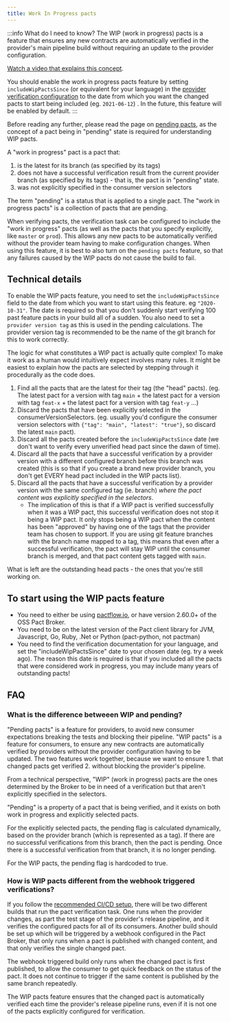 ```yaml
---
title: Work In Progress pacts
---
```


:::info What do I need to know?
The WIP (work in progress) pacts is a feature that ensures any new contracts are automatically verified in the provider's main pipeline build without requiring an update to the provider configuration.

[Watch a video that explains this concept](https://youtu.be/VnOy9Sv9Opo).

You should enable the work in progress pacts feature by setting `includeWipPactsSince` (or equivalent for your language) in the [provider verification configuration](/provider/recommended_configuration#verification-triggered-by-provider-change) to the date from which you want the changed pacts to start being included (eg. `2021-06-12`) . In the future, this feature will be enabled by default.
:::

Before reading any further, please read the page on [pending pacts](/pact_broker/advanced_topics/pending_pacts), as the concept of a pact being in "pending" state is required for understanding WIP pacts.

A "work in progress" pact is a pact that:

1. is the latest for its branch (as specified by its tags)
2. does not have a successful verification result from the current provider branch (as specified by its tags) - that is, the pact is in "pending" state.
3. was not explicitly specified in the consumer version selectors

The term "pending" is a status that is applied to a single pact. The "work in progress pacts" is a collection of pacts that are pending.

When verifying pacts, the verification task can be configured to include the "work in progress" pacts \(as well as the pacts that you specify explicitly, like `master` or `prod`\). This allows any new pacts to be automatically verified without the provider team having to make configuration changes. When using this feature, it is best to also turn on the `pending pacts` feature, so that any failures caused by the WIP pacts do not cause the build to fail.

## Technical details

To enable the WIP pacts feature, you need to set the `includeWipPactsSince` field to the date from which you want to start using this feature. eg `"2020-10-31"`. The date is required so that you don't suddenly start verifying 100 past feature pacts in your build all of a sudden. You also need to set a `provider version tag` as this is used in the pending calculations. The provider version tag is recommended to be the name of the git branch for this to work correctly.

The logic for what constitutes a WIP pact is actually quite complex! To make it work as a human would intuitively expect involves many rules. It might be easiest to explain how the pacts are selected by stepping through it procedurally as the code does.

1. Find all the pacts that are the latest for their tag (the "head" pacts). (eg. The latest pact for a version with tag `main` + the latest pact for a version with tag `feat-x` + the latest pact for a version with tag `feat-y` ...)
1. Discard the pacts that have been explicitly selected in the consumerVersionSelectors. (eg. usually you'd configure the consumer version selectors with `{"tag": "main", "latest": "true"}`, so discard the latest `main` pact).
1. Discard all the pacts created before the `includeWipPactsSince` date (we don't want to verify every unverified head pact since the dawn of time).
1. Discard all the pacts that have a successful verification by a provider version with a different configured branch before this branch was created (this is so that if you create a brand new provider branch, you don't get EVERY head pact included in the WIP pacts list).
1. Discard all the pacts that have a successful verification by a provider version with the same configured tag (ie. branch) _where the pact content was explicitly specified in the selectors_.
   - The implication of this is that if a WIP pact is verified successfully when it was a WIP pact, this successful verification does not stop it being a WIP pact. It only stops being a WIP pact when the content has been "approved" by having one of the tags that the provider team has chosen to support. If you are using git feature branches with the branch name mapped to a tag, this means that even after a successful verification, the pact will stay WIP until the consumer branch is merged, and that pact content gets tagged with `main`.

What is left are the outstanding head pacts - the ones that you're still working on.

## To start using the WIP pacts feature

- You need to either be using [pactflow.io](https://pactflow.io?utm_source=ossdocs&utm_campaign=wip_pacts), or have version 2.60.0+ of the OSS Pact Broker.
- You need to be on the latest version of the Pact client library for JVM, Javascript, Go, Ruby, .Net or Python (pact-python, not pactman)
- You need to find the verification documentation for your language, and set the "includeWipPactsSince" date to your chosen date (eg. try a week ago). The reason this date is required is that if you included all the pacts that were considered work in progress, you may include many years of outstanding pacts!

## FAQ

### What is the difference betweeen WIP and pending?

"Pending pacts" is a feature for providers, to avoid new consumer expectations breaking the tests and blocking their pipeline. "WIP pacts" is a feature for consumers, to ensure any new contracts are automatically verified by providers without the provider configuration having to be updated.  The two features work together, because we want to ensure 1. that changed pacts get verified 2. without blocking the provider's pipeline.

From a technical perspective, "WIP" (work in progress) pacts are the ones determined by the Broker to be in need of a verification but that aren't explicitly specified in the selectors.

"Pending" is a property of a pact that is being verified, and it exists on both work in progress and explicitly selected pacts.

For the explicitly selected pacts, the pending flag is calculated dynamically, based on the provider branch (which is represented as a tag). If there are no successful verifications from this branch, then the pact is pending. Once there is a successful verification from that branch, it is no longer pending.

For the WIP pacts, the pending flag is hardcoded to true.

### How is WIP pacts different from the webhook triggered verifications?

If you follow the [recommended CI/CD setup](/pact_nirvana/step_4), there will be two different builds that run the pact verification task. One runs when the provider changes, as part the test stage of the provider's release pipeline, and it verifies the configured pacts for all of its consumers. Another build should be set up which will be triggered by a webhook configured in the Pact Broker, that only runs when a pact is published with changed content, and that only verifies the single changed pact.

The webhook triggered build only runs when the changed pact is first published, to allow the consumer to get quick feedback on the status of the pact. It does not continue to trigger if the same content is published by the same branch repeatedly.

The WIP pacts feature ensures that the changed pact is automatically verified each time the provider's release pipeline runs, even if it is not one of the pacts explicitly configured for verification.
